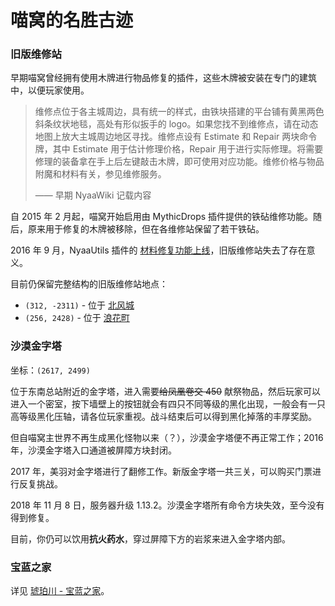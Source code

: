 # 喵窝的名胜古迹

### 旧版维修站

早期喵窝曾经拥有使用木牌进行物品修复的插件，这些木牌被安装在专门的建筑中，以便玩家使用。

> 维修点位于各主城周边，具有统一的样式，由铁块搭建的平台铺有黄黑两色斜条纹状地毯，高处有形似扳手的 logo。如果您找不到维修点，请在动态地图上放大主城周边地区寻找。维修点设有 Estimate 和 Repair 两块命令牌，其中 Estimate 用于估计修理价格，Repair 用于进行实际修理。将需要修理的装备拿在手上后左键敲击木牌，即可使用对应功能。维修价格与物品附魔和材料有关，参见维修服务。
>
> —— 早期 NyaaWiki 记载内容

自 2015 年 2 月起，喵窝开始启用由 MythicDrops 插件提供的铁砧维修功能。随后，原来用于修复的木牌被移除，但在各维修站保留了若干铁砧。

2016 年 9 月，NyaaUtils 插件的 [材料修复功能上线](https://bbs.nyaa.cat/d/601)，旧版维修站失去了存在意义。

目前仍保留完整结构的旧版维修站地点：

- `(312, -2311)` - 位于 [北风城](nyaa/realms/northwind)
- `(256, 2428)` - 位于 [浪花町](nyaa/realms/naniwa)

### 沙漠金字塔

坐标：`(2617, 2499)`

位于东南总站附近的金字塔，进入需要~~给凤凰卷交 450~~ 献祭物品，然后玩家可以进入一个密室，按下墙壁上的按钮就会有四只不同等级的黑化出现，一般会有一只高等级黑化压轴，请各位玩家重视。战斗结束后可以得到黑化掉落的丰厚奖励。

但自喵窝主世界不再生成黑化怪物以来（？），沙漠金字塔便不再正常工作；2016 年，沙漠金字塔入口通道被屏障方块封闭。

2017 年，美羽对金字塔进行了翻修工作。新版金字塔一共三关，可以购买门票进行反复挑战。

2018 年 11 月 8 日，服务器升级 1.13.2。沙漠金字塔所有命令方块失效，至今没有得到修复。

目前，你仍可以饮用**抗火药水**，穿过屏障下方的岩浆来进入金字塔内部。

### 宝蓝之家

详见 [琥珀川 - 宝蓝之家](nyaa/realms/kohakukawa?id=宝蓝之家)。
